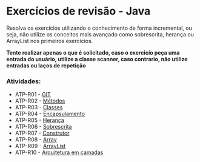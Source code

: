 <h1>Exercícios de revisão - Java</h1>
<p>Resolva os exercícios utilizando o conhecimento de forma incremental, ou seja, não utilize os conceitos mais avançado como sobrescrita, herança ou ArrayList nos primeiros exercícios.</p>
 <p><b>Tente realizar apenas o que é solicitado, caso o exercicío peça uma entrada do usuário, utilize a classe scanner, caso contrario, não utilize entradas ou laços de repetição</b></p>

<h3>Atividades:</h3>
 
<ul>
  <li>ATP-R01 - <a target="_blank" href="https://docs.google.com/presentation/d/1_5l1sbMIcCcecfbe0KIqdhuuggyboJONEi9Ss-1z1BM/edit?usp=sharing">GIT</a></li>
  <li>ATP-R02 - <a target="_blank" href="https://docs.google.com/presentation/d/1g0dMAuPwDqkZC_bob6m2UCzdy4vZalMrY9X2SW7cxHo/edit?usp=sharing">Métodos</a></li>
  <li>ATP-R03 - <a target="_blank" href="https://docs.google.com/presentation/d/1wJx_aokgMsJpqEGV2bEmvq6GO_O6MKn7gL_BrxWgn4E/edit?usp=sharing">Classes</a></li>
  <li>ATP-R04 - <a target="_blank" href="https://docs.google.com/presentation/d/1W7MZnJefTLyw3IGqdnQG5At3lQ7xMphG9OzU-mmWCcM/edit?usp=sharing">Encapsulamento</a></li>
  <li>ATP-R05 - <a target="_blank" href="https://docs.google.com/presentation/d/1TvDqs_Nf3dMIxhvubRP9m8OCBFBAozrKW8VYDon6BJo/edit?usp=sharing">Herança</a></li>
  <li>ATP-R06 - <a target="_blank" href="https://docs.google.com/presentation/d/11t_3ooEQW_9nVypeqrX87CDoIbssoVbfc9Ix3jPbSeY/edit?usp=sharing">Sobrescrita</a></li>
  <li>ATP-R07 - <a target="_blank" href="https://docs.google.com/presentation/d/1um2qcJYScQT8BDYF8NrHt01RCcr6NI_y4Nb6o1PhlUo/edit?usp=sharing">Construtor</a></li>
  <li>ATP-R08 - <a target="_blank" href="https://docs.google.com/presentation/d/1sdPJxlHiU2dnrqag9rr-o524GrfOAv5pQ4nZv4yLQiw/edit?usp=sharing">Array</a></li>
  <li>ATP-R09 - <a target="_blank" href="https://docs.google.com/presentation/d/1pFJtemX4I8w5exAuxzmQ6kNIc6B_itgfNflu2ulQ1-Q/edit?usp=sharing">ArrayList</a></li>
  <li>ATP-R10 - <a target="_blank" href="https://docs.google.com/presentation/d/1e5_MPSbDydwwqOqkTRjpgmcxl8SCyI-AXmPRzO7MMTc/edit?usp=sharing">Arquitetura em camadas</a></li>
</ul>

